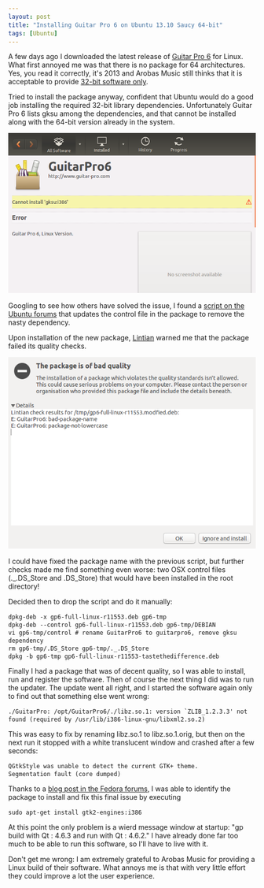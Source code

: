 ```yaml
---
layout: post
title: "Installing Guitar Pro 6 on Ubuntu 13.10 Saucy 64-bit"
tags: [Ubuntu]
---
```

A few days ago I downloaded the latest release of [Guitar Pro 6](http://www.guitar-pro.com/) for Linux. What first annoyed me was that there is no package for 64 architectures. Yes, you read it correctly, it's 2013 and Arobas Music still thinks that it is acceptable to provide [32-bit software only](http://www.guitar-pro.com/en/index.php?pg=support-frequent-asked-questions&faq=tech#Q19).

<!--break-->

Tried to install the package anyway, confident that Ubuntu would do a good job installing the required 32-bit library dependencies. Unfortunately Guitar Pro 6 lists gksu among the dependencies, and that cannot be installed along with the 64-bit version already in the system.

![Cannot install gksu:i386](/img/posts/gp6-cannot-install-gkgu.png)

Googling to see how others have solved the issue, I found a [script on the Ubuntu forums](http://ubuntuforums.org/showthread.php?t=636724) that updates the control file in the package to remove the nasty dependency.

Upon installation of the new package, [Lintian](http://lintian.debian.org/) warned me that the package failed its quality checks.

![The package is of bad quality](/img/posts/gp6-package-bad-quality.png)

I could have fixed the package name with the previous script, but further checks made me find something even worse: two OSX control files (._.DS_Store and .DS_Store) that would have been installed in the root directory!

Decided then to drop the script and do it manually:

	dpkg-deb -x gp6-full-linux-r11553.deb gp6-tmp
	dpkg-deb --control gp6-full-linux-r11553.deb gp6-tmp/DEBIAN
	vi gp6-tmp/control # rename GuitarPro6 to guitarpro6, remove gksu dependency
	rm gp6-tmp/.DS_Store gp6-tmp/._.DS_Store
	dpkg -b gp6-tmp gp6-full-linux-r11553-tastethedifference.deb

Finally I had a package that was of decent quality, so I was able to install, run and register the software. Then of course the next thing I did was to run the updater. The update went all right, and I started the software again only to find out that something else went wrong:

	./GuitarPro: /opt/GuitarPro6/./libz.so.1: version `ZLIB_1.2.3.3' not found (required by /usr/lib/i386-linux-gnu/libxml2.so.2)

This was easy to fix by renaming libz.so.1 to libz.so.1.orig, but then on the next run it stopped with a white translucent window and crashed after a few seconds:

	QGtkStyle was unable to detect the current GTK+ theme.
	Segmentation fault (core dumped)

Thanks to a [blog post in the Fedora forums](http://forums.fedora-fr.org/viewtopic.php?pid=525293), I was able to identify the package to install and fix this final issue by executing

	sudo apt-get install gtk2-engines:i386

At this point the only problem is a wierd message window at startup: "gp build with Qt : 4.6.3 and run with Qt : 4.6.2." I have already done far too much to be able to run this software, so I'll have to live with it.

Don't get me wrong: I am extremely grateful to Arobas Music for providing a Linux build of their software. What annoys me is that with very little effort they could improve a lot the user experience.

